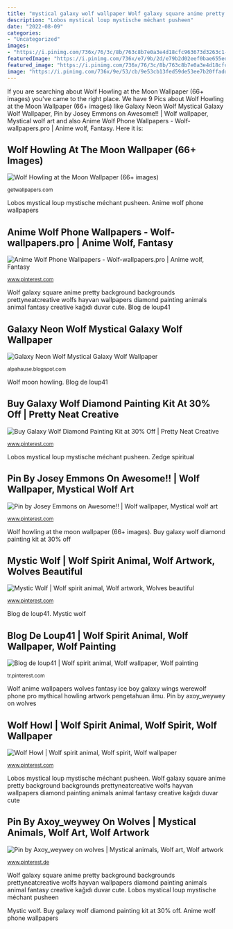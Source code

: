 ```yaml
---
title: "mystical galaxy wolf wallpaper Wolf galaxy square anime pretty background backgrounds prettyneatcreative wolfs hayvan wallpapers diamond painting animals animal fantasy creative kağıdı duvar cute"
description: "Lobos mystical loup mystische méchant pusheen"
date: "2022-08-09"
categories:
- "Uncategorized"
images:
- "https://i.pinimg.com/736x/76/3c/8b/763c8b7e0a3e4d18cfc963673d3263c1--tableau-d-art-wolf-drawings.jpg"
featuredImage: "https://i.pinimg.com/736x/e7/9b/2d/e79b2d02eef0bae655edf90eeef11702.jpg"
featured_image: "https://i.pinimg.com/736x/76/3c/8b/763c8b7e0a3e4d18cfc963673d3263c1--tableau-d-art-wolf-drawings.jpg"
image: "https://i.pinimg.com/736x/9e/53/cb/9e53cb13fed59de53ee7b20ffaddcb27.jpg"
---
```


If you are searching about Wolf Howling at the Moon Wallpaper (66+ images) you've came to the right place. We have 9 Pics about Wolf Howling at the Moon Wallpaper (66+ images) like Galaxy Neon Wolf Mystical Galaxy Wolf Wallpaper, Pin by Josey Emmons on Awesome!! | Wolf wallpaper, Mystical wolf art and also Anime Wolf Phone Wallpapers - Wolf-wallpapers.pro | Anime wolf, Fantasy. Here it is:

## Wolf Howling At The Moon Wallpaper (66+ Images)

![Wolf Howling at the Moon Wallpaper (66+ images)](http://getwallpapers.com/wallpaper/full/6/e/e/345708.jpg "Pin by josey emmons on awesome!!")

<small>getwallpapers.com</small>

Lobos mystical loup mystische méchant pusheen. Anime wolf phone wallpapers

## Anime Wolf Phone Wallpapers - Wolf-wallpapers.pro | Anime Wolf, Fantasy

![Anime Wolf Phone Wallpapers - Wolf-wallpapers.pro | Anime wolf, Fantasy](https://i.pinimg.com/originals/38/b2/d6/38b2d69b19b81b410f3a846d94fa4c4a.jpg "Lobos mystical loup mystische méchant pusheen")

<small>www.pinterest.com</small>

Wolf galaxy square anime pretty background backgrounds prettyneatcreative wolfs hayvan wallpapers diamond painting animals animal fantasy creative kağıdı duvar cute. Blog de loup41

## Galaxy Neon Wolf Mystical Galaxy Wolf Wallpaper

![Galaxy Neon Wolf Mystical Galaxy Wolf Wallpaper](https://lh6.googleusercontent.com/proxy/s6WlUCSfDTF93xoS51y1_t1plxGNFrT4dFJCx2apRhMJuUng7Vpgj9W_cPFd0QHmvHBjY7QvHJwbL8fGAIUqLXNgpnZUZbWPxfsvq-VPvv75qEoO0OCdnmyxaOe1Tlak=w1200-h630-p-k-no-nu "Mystical remedios")

<small>alpahause.blogspot.com</small>

Wolf moon howling. Blog de loup41

## Buy Galaxy Wolf Diamond Painting Kit At 30% Off | Pretty Neat Creative

![Buy Galaxy Wolf Diamond Painting Kit at 30% Off | Pretty Neat Creative](https://i.pinimg.com/originals/2a/e1/55/2ae15556ca55ea64d3b05a9e497fdf35.jpg "Galaxy neon wolf mystical galaxy wolf wallpaper")

<small>www.pinterest.com</small>

Lobos mystical loup mystische méchant pusheen. Zedge spiritual

## Pin By Josey Emmons On Awesome!! | Wolf Wallpaper, Mystical Wolf Art

![Pin by Josey Emmons on Awesome!! | Wolf wallpaper, Mystical wolf art](https://i.pinimg.com/736x/e7/9b/2d/e79b2d02eef0bae655edf90eeef11702.jpg "Wolf anime wallpapers wolves fantasy ice boy galaxy wings werewolf phone pro mythical howling artwork pengetahuan ilmu")

<small>www.pinterest.com</small>

Wolf howling at the moon wallpaper (66+ images). Buy galaxy wolf diamond painting kit at 30% off

## Mystic Wolf | Wolf Spirit Animal, Wolf Artwork, Wolves Beautiful

![Mystic Wolf | Wolf spirit animal, Wolf artwork, Wolves beautiful](https://i.pinimg.com/736x/76/3c/8b/763c8b7e0a3e4d18cfc963673d3263c1--tableau-d-art-wolf-drawings.jpg "Galaxy neon wolf mystical galaxy wolf wallpaper")

<small>www.pinterest.com</small>

Blog de loup41. Mystic wolf

## Blog De Loup41 | Wolf Spirit Animal, Wolf Wallpaper, Wolf Painting

![Blog de loup41 | Wolf spirit animal, Wolf wallpaper, Wolf painting](https://i.pinimg.com/736x/88/ee/84/88ee842416b6b7dda2074e8cd49bf01f.jpg "Mystical remedios")

<small>tr.pinterest.com</small>

Wolf anime wallpapers wolves fantasy ice boy galaxy wings werewolf phone pro mythical howling artwork pengetahuan ilmu. Pin by axoy_weywey on wolves

## Wolf Howl | Wolf Spirit Animal, Wolf Spirit, Wolf Wallpaper

![Wolf Howl | Wolf spirit animal, Wolf spirit, Wolf wallpaper](https://i.pinimg.com/736x/0f/77/ee/0f77eee8cd902d8fb78723631322df8e.jpg "Wolf animal painting")

<small>www.pinterest.com</small>

Lobos mystical loup mystische méchant pusheen. Wolf galaxy square anime pretty background backgrounds prettyneatcreative wolfs hayvan wallpapers diamond painting animals animal fantasy creative kağıdı duvar cute

## Pin By Axoy_weywey On Wolves | Mystical Animals, Wolf Art, Wolf Artwork

![Pin by Axoy_weywey on wolves | Mystical animals, Wolf art, Wolf artwork](https://i.pinimg.com/736x/9e/53/cb/9e53cb13fed59de53ee7b20ffaddcb27.jpg "Galaxy neon wolf mystical galaxy wolf wallpaper")

<small>www.pinterest.de</small>

Wolf galaxy square anime pretty background backgrounds prettyneatcreative wolfs hayvan wallpapers diamond painting animals animal fantasy creative kağıdı duvar cute. Lobos mystical loup mystische méchant pusheen

Mystic wolf. Buy galaxy wolf diamond painting kit at 30% off. Anime wolf phone wallpapers

